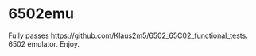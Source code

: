 # 6502emu

Fully passes https://github.com/Klaus2m5/6502_65C02_functional_tests. 6502 emulator. Enjoy.
